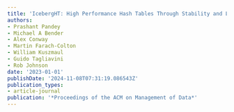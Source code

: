 ```yaml
---
title: 'IcebergHT: High Performance Hash Tables Through Stability and Low Associativity'
authors:
- Prashant Pandey
- Michael A Bender
- Alex Conway
- Martin Farach-Colton
- William Kuszmaul
- Guido Tagliavini
- Rob Johnson
date: '2023-01-01'
publishDate: '2024-11-08T07:31:19.086543Z'
publication_types:
- article-journal
publication: '*Proceedings of the ACM on Management of Data*'
---
```

